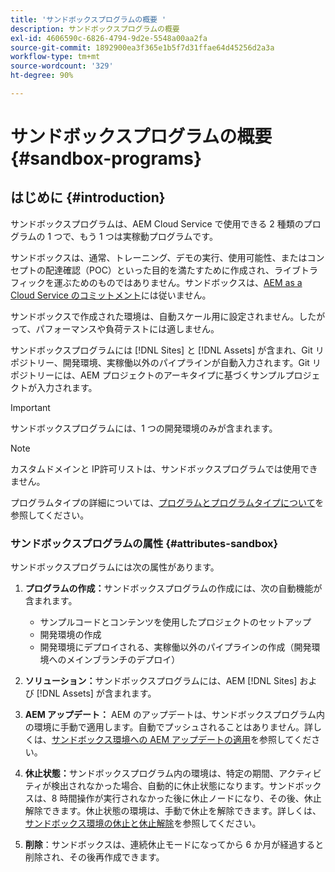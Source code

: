 ```yaml
---
title: 'サンドボックスプログラムの概要 '
description: サンドボックスプログラムの概要
exl-id: 4606590c-6826-4794-9d2e-5548a00aa2fa
source-git-commit: 1892900ea3f365e1b5f7d31ffae64d45256d2a3a
workflow-type: tm+mt
source-wordcount: '329'
ht-degree: 90%

---
```


# サンドボックスプログラムの概要 {#sandbox-programs}

## はじめに {#introduction}

サンドボックスプログラムは、AEM Cloud Service で使用できる 2 種類のプログラムの 1 つで、もう 1 つは実稼動プログラムです。

サンドボックスは、通常、トレーニング、デモの実行、使用可能性、またはコンセプトの配達確認（POC）といった目的を満たすために作成され、ライブトラフィックを運ぶためのものではありません。サンドボックスは、[AEM as a Cloud Service のコミットメント](https://www.adobe.com/jp/legal/service-commitments.html)には従いません。

サンドボックスで作成された環境は、自動スケール用に設定されません。したがって、パフォーマンスや負荷テストには適しません。

サンドボックスプログラムには [!DNL Sites] と [!DNL Assets] が含まれ、Git リポジトリー、開発環境、実稼働以外のパイプラインが自動入力されます。Git リポジトリーには、AEM プロジェクトのアーキタイプに基づくサンプルプロジェクトが入力されます。

>[!IMPORTANT]
>サンドボックスプログラムには、1 つの開発環境のみが含まれます。

>[!NOTE]
>カスタムドメインと IP許可リストは、サンドボックスプログラムでは使用できません。

プログラムタイプの詳細については、[プログラムとプログラムタイプについて](https://experienceleague.adobe.com/docs/experience-manager-cloud-service/implementing/using-cloud-manager/understand-program-types.html?lang=en)を参照してください。

### サンドボックスプログラムの属性 {#attributes-sandbox}

サンドボックスプログラムには次の属性があります。

1. **プログラムの作成：**&#x200B;サンドボックスプログラムの作成には、次の自動機能が含まれます。
   * サンプルコードとコンテンツを使用したプロジェクトのセットアップ
   * 開発環境の作成
   * 開発環境にデプロイされる、実稼働以外のパイプラインの作成（開発環境へのメインブランチのデプロイ）

1. **ソリューション：**&#x200B;サンドボックスプログラムには、AEM [!DNL Sites] および [!DNL Assets] が含まれます。

1. **AEM アップデート：** AEM のアップデートは、サンドボックスプログラム内の環境に手動で適用します。自動でプッシュされることはありません。詳しくは、[サンドボックス環境への AEM アップデートの適用](/help/implementing/cloud-manager/getting-access-to-aem-in-cloud/hibernating-de-hibernating-sandbox-environments.md#aem-updates-sandbox)を参照してください。

1. **休止状態：**&#x200B;サンドボックスプログラム内の環境は、特定の期間、アクティビティが検出されなかった場合、自動的に休止状態になります。サンドボックスは、8 時間操作が実行されなかった後に休止ノードになり、その後、休止解除できます。休止状態の環境は、手動で休止を解除できます。詳しくは、[サンドボックス環境の休止と休止解除](/help/implementing/cloud-manager/getting-access-to-aem-in-cloud/hibernating-de-hibernating-sandbox-environments.md)を参照してください。

1. **削除**：サンドボックスは、連続休止モードになってから 6 か月が経過すると削除され、その後再作成できます。
